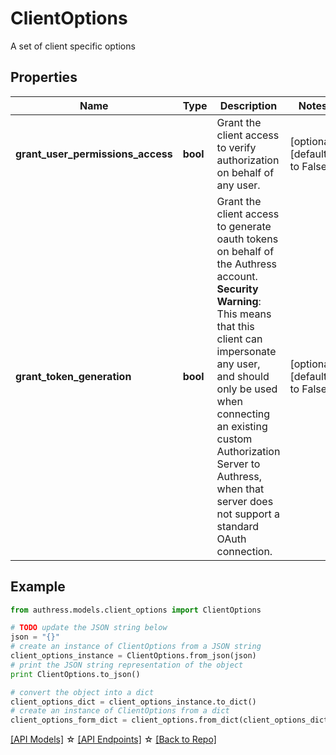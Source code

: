 # ClientOptions

A set of client specific options

## Properties
Name | Type | Description | Notes
------------ | ------------- | ------------- | -------------
**grant_user_permissions_access** | **bool** | Grant the client access to verify authorization on behalf of any user. | [optional] [default to False]
**grant_token_generation** | **bool** | Grant the client access to generate oauth tokens on behalf of the Authress account. **Security Warning**: This means that this client can impersonate any user, and should only be used when connecting an existing custom Authorization Server to Authress, when that server does not support a standard OAuth connection. | [optional] [default to False]

## Example

```python
from authress.models.client_options import ClientOptions

# TODO update the JSON string below
json = "{}"
# create an instance of ClientOptions from a JSON string
client_options_instance = ClientOptions.from_json(json)
# print the JSON string representation of the object
print ClientOptions.to_json()

# convert the object into a dict
client_options_dict = client_options_instance.to_dict()
# create an instance of ClientOptions from a dict
client_options_form_dict = client_options.from_dict(client_options_dict)
```
[[API Models]](./README.md#documentation-for-models) ☆ [[API Endpoints]](./README.md#documentation-for-api-endpoints) ☆ [[Back to Repo]](../README.md)


